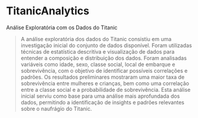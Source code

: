 # TitanicAnalytics
Análise Exploratória com os Dados do Titanic

> A análise exploratória dos dados do Titanic consistiu em uma investigação inicial do conjunto de dados disponível. Foram utilizadas técnicas de estatística descritiva e visualização de dados para entender a composição e distribuição dos dados. Foram analisadas variáveis como idade, sexo, classe social, local de embarque e sobrevivência, com o objetivo de identificar possíveis correlações e padrões. Os resultados preliminares mostraram uma maior taxa de sobrevivência entre mulheres e crianças, bem como uma correlação entre a classe social e a probabilidade de sobrevivência. Esta análise inicial serviu como base para uma análise mais aprofundada dos dados, permitindo a identificação de insights e padrões relevantes sobre o naufrágio do Titanic.

